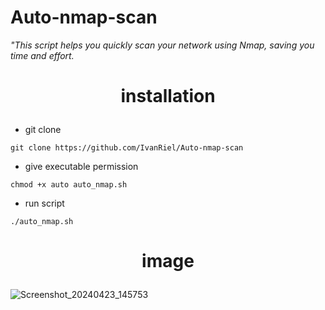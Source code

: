 # Auto-nmap-scan
<i>"This script helps you quickly scan your network using Nmap, saving you time and effort.</i>


<b><h1><p align="center">installation</p></h1></b>

- git clone
```
git clone https://github.com/IvanRiel/Auto-nmap-scan
```
- give executable permission
```
chmod +x auto auto_nmap.sh
```
- run script
```
./auto_nmap.sh
```


<b><h1><p align="center">image</p></h1></b>


![Screenshot_20240423_145753](https://github.com/IvanRiel/Auto-nmap-scan/assets/166489209/1809b3bd-9bdf-4add-b1b7-635da0a398ab)